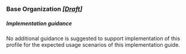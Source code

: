 ### Base Organization *[[Draft](http://hl7.org/fhir/stu3/versions.html#maturity)]*

##### Implementation guidance
No additional guidance is suggested to support implementation of this profile for the expected usage scenarios of this implementation guide.

